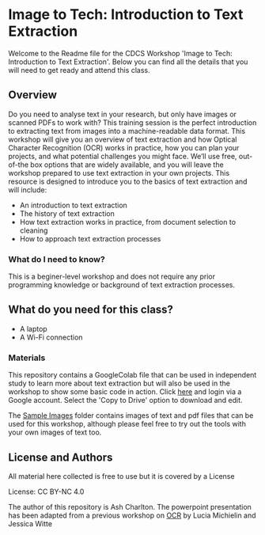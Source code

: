 # Image to Tech: Introduction to Text Extraction

Welcome to the Readme file for the CDCS Workshop 'Image to Tech: Introduction to Text Extraction'. Below you can find all the details that you will need to get ready and attend this class.

## Overview
Do you need to analyse text in your research, but only have images or scanned PDFs to work with? This training session is the perfect introduction to extracting text from images into a machine-readable data format. This workshop will give you an overview of text extraction and how Optical Character Recognition (OCR) works in practice, how you can plan your projects, and what potential challenges you might face. We’ll use free, out-of-the box options that are widely available, and you will leave the workshop prepared to use text extraction in your own projects. This resource is designed to introduce you to the basics of text extraction and will include:

- An introduction to text extraction
- The history of text extraction
- How text extraction works in practice, from document selection to cleaning
- How to approach text extraction processes

### What do I need to know?
This is a beginer-level workshop and does not require any prior programming knowledge or background of text extraction processes.

## What do you need for this class?
- A laptop
- A Wi-Fi connection

### Materials
This repository contains a GoogleColab file that can be used in independent study to learn more about text extraction but will also be used in the workshop to show some basic code in action. Click [here](https://colab.research.google.com/drive/1-uVpm3TS6_fUPzuFLn7CV6CoUne3B1WA?usp=sharing) and login via a Google account. Select the 'Copy to Drive' option to download and edit.

The [Sample Images](https://github.com/DCS-training/Image-to-Tech-Text-Extraction/tree/main/Sample%20Images) folder contains images of text and pdf files that can be used for this workshop, although please feel free to try out the tools with your own images of text too. 

## License and Authors
All material here collected is free to use but it is covered by a License

License: CC BY-NC 4.0

The author of this repository is Ash Charlton. The powerpoint presentation has been adapted from a previous workshop on [OCR](https://github.com/DCS-training/OCR) by Lucia Michielin and Jessica Witte
